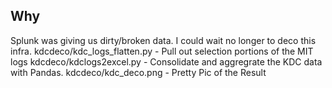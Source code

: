 ## Why
Splunk was giving us dirty/broken data. I could wait no longer to deco this infra.
kdcdeco/kdc_logs_flatten.py	- Pull out selection portions of the MIT logs 
kdcdeco/kdclogs2excel.py    - Consolidate and aggregrate the KDC data with Pandas.
kdcdeco/kdc_deco.png - Pretty Pic of the Result
